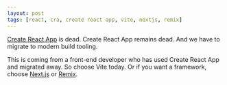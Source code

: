 ```yaml
---
layout: post
tags: [react, cra, create react app, vite, nextjs, remix]
---
```

[Create React App](https://create-react-app.dev/) is dead. Create React App remains dead. And we have to migrate to modern build tooling.

This is coming from a front-end developer who has used Create React App and migrated away. So choose Vite today. Or if you want a framework, choose [Next.js](https://nextjs.org/) or [Remix](https://remix.run/).
